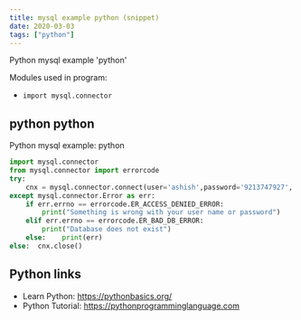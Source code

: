 ```yaml
---
title: mysql example python (snippet)
date: 2020-03-03
tags: ["python"]
---
```

Python mysql example 'python'


Modules used in program: 
* `import mysql.connector`

## python python

Python mysql example: python

```python
import mysql.connector
from mysql.connector import errorcode
try:
    cnx = mysql.connector.connect(user='ashish',password='9213747927', database='testt')
except mysql.connector.Error as err:
    if err.errno == errorcode.ER_ACCESS_DENIED_ERROR:
        print("Something is wrong with your user name or password")
    elif err.errno == errorcode.ER_BAD_DB_ERROR:
        print("Database does not exist")
    else:    print(err)
else:  cnx.close()

```

## Python links

- Learn Python: https://pythonbasics.org/
- Python Tutorial: https://pythonprogramminglanguage.com
